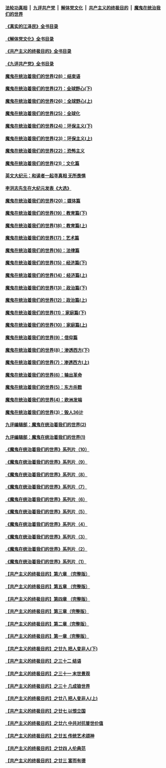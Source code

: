 ####  [法轮功真相](../../../../basic/blob/master/README.md?t=05140901) &nbsp;|&nbsp; [九评共产党](../../../../9ping.md/blob/master/README.md?t=05140901) &nbsp;|&nbsp; [解体党文化](../../../../jtdwh.md/blob/master/README.md?t=05140901)  &nbsp;|&nbsp; [共产主义的终极目的](../../../../gczydzjmd.md/blob/master/README.md?t=05140901) &nbsp;|&nbsp; [魔鬼在统治我们的世界](../../../../mgztzwmdsj.md/blob/master/README.md?t=05140901) 

#### [《真实的江泽民》全书目录](../pages/nsc422/n13721399.md?t=05140901) 

#### [《解体党文化》全书目录](../pages/nsc422/n13721157.md?t=05140901) 

#### [《共产主义的终极目的》全书目录](../pages/nsc422/n13721048.md?t=05140901) 

#### [《九评共产党》全书目录](../pages/nsc422/n13708085.md?t=05140901) 

#### [魔鬼在统治着我们的世界(28)：结束语](../pages/nsc422/n10936246.md?t=05140901) 

#### [魔鬼在统治着我们的世界(27)：全球野心(下)](../pages/nsc422/n10928319.md?t=05140901) 

#### [魔鬼在统治着我们的世界(26)：全球野心(上)](../pages/nsc422/n10900318.md?t=05140901) 

#### [魔鬼在统治着我们的世界(25)：全球化](../pages/nsc422/n10788205.md?t=05140901) 

#### [魔鬼在统治着我们的世界(24)：环保主义(下)](../pages/nsc422/n10695307.md?t=05140901) 

#### [魔鬼在统治着我们的世界(23)：环保主义(上)](../pages/nsc422/n10688613.md?t=05140901) 

#### [魔鬼在统治着我们的世界(22)：恐怖主义](../pages/nsc422/n10614727.md?t=05140901) 

#### [魔鬼在统治着我们的世界(21)：文化篇](../pages/nsc422/n10597706.md?t=05140901) 

#### [英文大纪元：和读者一起寻真相 无所畏惧](../pages/nsc422/n12542027.md?t=05140901) 

#### [李洪志先生在大纪元发表《大选》](../pages/nsc422/n12534746.md?t=05140901) 

#### [魔鬼在统治着我们的世界(20)：媒体篇](../pages/nsc422/n10586579.md?t=05140901) 

#### [魔鬼在统治着我们的世界(19)：教育篇(下)](../pages/nsc422/n10564808.md?t=05140901) 

#### [魔鬼在统治着我们的世界(18)：教育篇(上)](../pages/nsc422/n10526970.md?t=05140901) 

#### [魔鬼在统治着我们的世界(17)：艺术篇](../pages/nsc422/n10499093.md?t=05140901) 

#### [魔鬼在统治着我们的世界(16)：法律篇](../pages/nsc422/n10485969.md?t=05140901) 

#### [魔鬼在统治着我们的世界(15)：经济篇(下)](../pages/nsc422/n10469975.md?t=05140901) 

#### [魔鬼在统治着我们的世界(14)：经济篇(上)](../pages/nsc422/n10457370.md?t=05140901) 

#### [魔鬼在统治着我们的世界(13)：政治篇(下)](../pages/nsc422/n10448270.md?t=05140901) 

#### [魔鬼在统治着我们的世界(12)：政治篇(上)](../pages/nsc422/n10444576.md?t=05140901) 

#### [魔鬼在统治着我们的世界(11)：家庭篇(下)](../pages/nsc422/n10440961.md?t=05140901) 

#### [魔鬼在统治着我们的世界(10)：家庭篇(上)](../pages/nsc422/n10435448.md?t=05140901) 

#### [魔鬼在统治着我们的世界(9)：信仰篇](../pages/nsc422/n10432159.md?t=05140901) 

#### [魔鬼在统治着我们的世界(8)：渗透西方(下)](../pages/nsc422/n10429603.md?t=05140901) 

#### [魔鬼在统治着我们的世界(7)：渗透西方(上)](../pages/nsc422/n10426013.md?t=05140901) 

#### [魔鬼在统治着我们的世界(6)：输出革命](../pages/nsc422/n10421536.md?t=05140901) 

#### [魔鬼在统治着我们的世界(5)：东方杀戮](../pages/nsc422/n10417707.md?t=05140901) 

#### [魔鬼在统治着我们的世界(4)：欧洲发端](../pages/nsc422/n10414890.md?t=05140901) 

#### [魔鬼在统治着我们的世界(3)：毁人36计](../pages/nsc422/n10411583.md?t=05140901) 

#### [九评编辑部：魔鬼在统治着我们的世界(2)](../pages/nsc422/n10410036.md?t=05140901) 

#### [九评编辑部：魔鬼在统治着我们的世界(1)](../pages/nsc422/n10406825.md?t=05140901) 

#### [《魔鬼在统治着我们的世界》系列片（10）](../pages/nsc422/n12292670.md?t=05140901) 

#### [《魔鬼在统治着我们的世界》系列片（9）](../pages/nsc422/n12290859.md?t=05140901) 

#### [《魔鬼在统治着我们的世界》系列片（8）](../pages/nsc422/n12287445.md?t=05140901) 

#### [《魔鬼在统治着我们的世界》系列片（7）](../pages/nsc422/n12283425.md?t=05140901) 

#### [《魔鬼在统治着我们的世界》系列片（6）](../pages/nsc422/n12282314.md?t=05140901) 

#### [《魔鬼在统治着我们的世界》系列片（5）](../pages/nsc422/n12281419.md?t=05140901) 

#### [《魔鬼在统治着我们的世界》系列片（4）](../pages/nsc422/n12274024.md?t=05140901) 

#### [《魔鬼在统治着我们的世界》系列片（3）](../pages/nsc422/n12271322.md?t=05140901) 

#### [《魔鬼在统治着我们的世界》系列片（2）](../pages/nsc422/n12269049.md?t=05140901) 

#### [《魔鬼在统治着我们的世界》系列片（1）](../pages/nsc422/n12267575.md?t=05140901) 

#### [【共产主义的终极目的】第六章 （完整版）](../pages/nsc422/n11428913.md?t=05140901) 

#### [【共产主义的终极目的】第五章 （完整版）](../pages/nsc422/n11428912.md?t=05140901) 

#### [【共产主义的终极目的】第四章 （完整版）](../pages/nsc422/n11428907.md?t=05140901) 

#### [【共产主义的终极目的】第三章（完整版）](../pages/nsc422/n11428848.md?t=05140901) 

#### [【共产主义的终极目的】第二章（完整版）](../pages/nsc422/n11428831.md?t=05140901) 

#### [【共产主义的终极目的】第一章（完整版）](../pages/nsc422/n11417651.md?t=05140901) 

#### [【共产主义的终极目的】之廿九 把人变非人(下)](../pages/nsc422/n11344140.md?t=05140901) 

#### [【共产主义的终极目的】之三十二 结语](../pages/nsc422/n11360535.md?t=05140901) 

#### [【共产主义的终极目的】之三十一 末世景观](../pages/nsc422/n11351129.md?t=05140901) 

#### [【共产主义的终极目的】之三十 几成狼世界](../pages/nsc422/n11348280.md?t=05140901) 

#### [【共产主义的终极目的】之廿八 把人变非人(上)](../pages/nsc422/n11340492.md?t=05140901) 

#### [【共产主义的终极目的】之廿七 以恨立国](../pages/nsc422/n11336944.md?t=05140901) 

#### [【共产主义的终极目的】之廿六 中共对抗普世价值](../pages/nsc422/n11324785.md?t=05140901) 

#### [【共产主义的终极目的】之廿五 传统艺术颂神](../pages/nsc422/n11296396.md?t=05140901) 

#### [【共产主义的终极目的】之廿四 人伦典范](../pages/nsc422/n11296397.md?t=05140901) 

#### [【共产主义的终极目的】之廿三 富而有德](../pages/nsc422/n11283598.md?t=05140901) 

